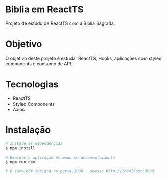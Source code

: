 # Biblia em ReactTS

Projeto de estudo de ReactTS com a Bíblia Sagrada.

# Objetivo

O objetivo deste projeto é estudar ReactTS, Hooks, aplicações com styled components e consumo de API.

# Tecnologias

- ReactTS
- Styled Components
- Axios

# Instalação

```bash
# Instale as dependências
$ npm install

# Execute a aplicação em modo de desenvolvimento
$ npm run dev

# O servidor inciará na porta:3000 - acesse http://localhost:3000
```
